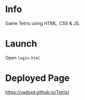 # Info
Game Tetris using HTML, CSS & JS.

# Launch
Open <code>login.html</code>

# Deployed Page
https://vadsxd.github.io/Tetris/
